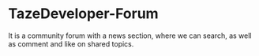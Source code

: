 # TazeDeveloper-Forum
It is a community forum with a news section, where we can search, as well as comment and like on shared topics.
